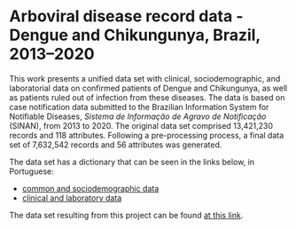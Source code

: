 # Arboviral disease record data - Dengue and Chikungunya, Brazil, 2013–2020

This work presents a unified data set with clinical, sociodemographic, and laboratorial data on confirmed patients of Dengue and Chikungunya, as well as patients ruled out of infection from these diseases. The data is based on case notification data submitted to the Brazilian Information System for Notifiable Diseases, *Sistema de Informação de Agravo de Notificação* (SINAN), from 2013 to 2020. The original data set comprised 13,421,230 records and 118 attributes. Following a pre-processing process, a final data set of 7,632,542 records and 56 attributes was generated.

The data set has a dictionary that can be seen in the links below, in Portuguese:
- [common and sociodemographic data](http://portalsinan.saude.gov.br/images/documentos/Agravos/Notificacao_Individual/DIC_DADOS_NET---Notificao-Individual_rev.pdf)
- [clinical and laboratory data](http://portalsinan.saude.gov.br/images/documentos/Agravos/Dengue/DIC_DADOS_ONLINE.pdf)

The data set resulting from this project can be found [at this link](https://data.mendeley.com/datasets/2d3kr8zynf/1).
